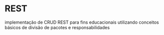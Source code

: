 # REST
implementação de CRUD REST para fins educacionais utilizando conceitos básicos de divisão de pacotes e responsabilidades